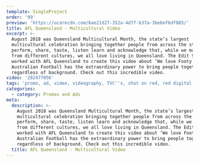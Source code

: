 ```yaml
---
template: SingleProject
order: '99'
preview: 'https://ucarecdn.com/6ae21d27-352a-4d7f-b37a-3be6ef6df885/'
title: AFL Queensland - Multicultural Video
excerpt: >-
  August 2018 was Queensland Multicultural Month, the state’s largest
  multicultural celebration bringing together people from across the state to
  perform, share, taste, listen learn and acknowledge that, while we may come
  from different cultures, we all love living in Queensland. The Edit Suite
  worked with AFL Queensland to create this video about ‘We love Footy’.
  Australian Football has the extraordinary power to bring people together
  regardless of background. Check out this incredible video.
video: '282477056'
tags: 'promo, ad, video, videography, TVC''s, shot on red, red digital cinema,'
categories:
  - category: Promos and Ads
meta:
  description: >-
    August 2018 was Queensland Multicultural Month, the state’s largest
    multicultural celebration bringing together people from across the state to
    perform, share, taste, listen learn and acknowledge that, while we may come
    from different cultures, we all love living in Queensland. The Edit Suite
    worked with AFL Queensland to create this video about ‘We love Footy’.
    Australian Football has the extraordinary power to bring people together
    regardless of background. Check out this incredible video.
  title: AFL Queensland - Multicultural Video
---
```


